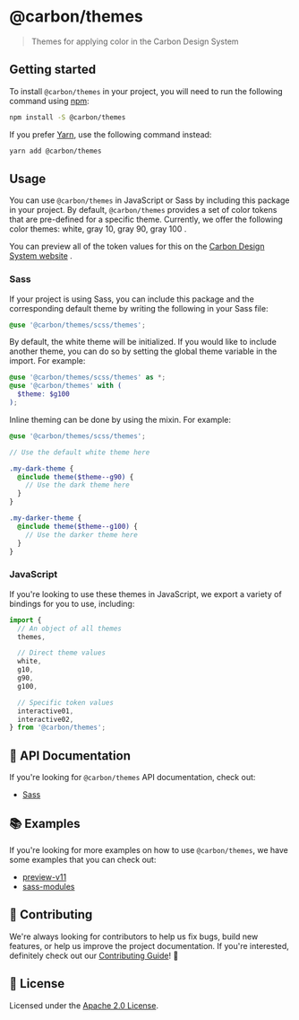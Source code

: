 # @carbon/themes

> Themes for applying color in the Carbon Design System

## Getting started

To install `@carbon/themes` in your project, you will need to run the following
command using [npm](https://www.npmjs.com/):

```bash
npm install -S @carbon/themes
```

If you prefer [Yarn](https://yarnpkg.com/en/), use the following command
instead:

```bash
yarn add @carbon/themes
```

## Usage

You can use `@carbon/themes` in JavaScript or Sass by including this package in
your project. By default, `@carbon/themes` provides a set of color tokens that
are pre-defined for a specific theme. Currently, we offer the following color
themes: white, gray 10, gray 90, gray 100 .

You can preview all of the token values for this on the
[Carbon Design System website](https://www.carbondesignsystem.com/guidelines/color/usage)
.

### Sass

If your project is using Sass, you can include this package and the
corresponding default theme by writing the following in your Sass file:

```scss
@use '@carbon/themes/scss/themes';
```

By default, the white theme will be initialized. If you would like to include
another theme, you can do so by setting the global theme variable in the import.
For example:

```scss
@use '@carbon/themes/scss/themes' as *;
@use '@carbon/themes' with (
  $theme: $g100
);
```

Inline theming can be done by using the mixin. For example:

```scss
@use '@carbon/themes/scss/themes';

// Use the default white theme here

.my-dark-theme {
  @include theme($theme--g90) {
    // Use the dark theme here
  }
}

.my-darker-theme {
  @include theme($theme--g100) {
    // Use the darker theme here
  }
}
```

### JavaScript

If you're looking to use these themes in JavaScript, we export a variety of
bindings for you to use, including:

```js
import {
  // An object of all themes
  themes,

  // Direct theme values
  white,
  g10,
  g90,
  g100,

  // Specific token values
  interactive01,
  interactive02,
} from '@carbon/themes';
```

## 📖 API Documentation

If you're looking for `@carbon/themes` API documentation, check out:

- [Sass](./docs/sass.md)

## 📚 Examples

If you're looking for more examples on how to use `@carbon/themes`, we have some
examples that you can check out:

- [preview-v11](./examples/preview-v11)
- [sass-modules](./examples/sass-modules)

## 🙌 Contributing

We're always looking for contributors to help us fix bugs, build new features,
or help us improve the project documentation. If you're interested, definitely
check out our [Contributing Guide](/.github/CONTRIBUTING.md)! 👀

## 📝 License

Licensed under the [Apache 2.0 License](/LICENSE).
